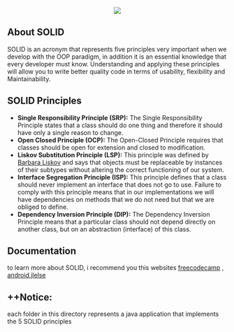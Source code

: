 <p align="center"><img src="https://crowdcast-prod.imgix.net/-K4tXHjhNpA4tr4tShyr/event-cover-1204?w=400"></p>

## About SOLID

SOLID is an acronym that represents five principles very important when we develop with the OOP paradigm, in addition it is an essential knowledge that every developer must know.
Understanding and applying these principles will allow you to write better quality code in terms of usability, flexibility and Maintainability.

## SOLID Principles

- **Single Responsibility Principle (SRP):** The Single Responsibility Principle states that a class should do one thing and therefore it should have only a single reason to change.
- **Open Closed Principle (OCP):** The Open-Closed Principle requires that classes should be open for extension and closed to modification.
- **Liskov Substitution Principle (LSP):** This principle was defined by [Barbara Liskov](https://en.wikipedia.org/wiki/Barbara_Liskov) and says that objects must be replaceable by instances of their subtypes without altering the correct functioning of our system.
- **Interface Segregation Principle (ISP):** This principle defines that a class should never implement an interface that does not go to use. Failure to comply with this principle means that in our implementations we will have dependencies on methods that we do not need but that we are obliged to define.
- **Dependency Inversion Principle (DIP):** The Dependency Inversion Principle means that a particular class should not depend directly on another class, but on an abstraction (interface) of this class.

## Documentation

to learn more about SOLID, i recommend you this websites [freecodecamp](https://www.freecodecamp.org/news/solid-principles-explained-in-plain-english/) , [android.jlelse](https://android.jlelse.eu/solid-principles-the-definitive-guide-75e30a284dea)

## ++Notice: 

each folder in this directory represents a java application that implements the 5 SOLID principles
